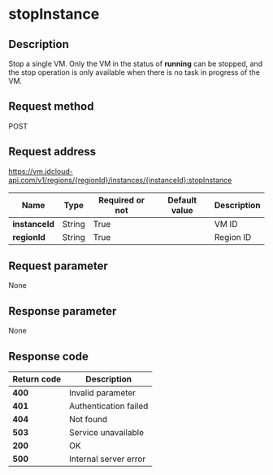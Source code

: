 # stopInstance


## Description
Stop a single VM. 
Only the VM in the status of <b>running</b> can be stopped, and the stop operation is only available when there is no task in progress of the VM.


## Request method
POST

## Request address
https://vm.jdcloud-api.com/v1/regions/{regionId}/instances/{instanceId}:stopInstance

|Name|Type|Required or not|Default value|Description|
|---|---|---|---|---|
|**instanceId**|String|True| |VM ID|
|**regionId**|String|True| |Region ID|

## Request parameter
None


## Response parameter
None


## Response code
|Return code|Description|
|---|---|
|**400**|Invalid parameter|
|**401**|Authentication failed|
|**404**|Not found|
|**503**|Service unavailable|
|**200**|OK|
|**500**|Internal server error|
